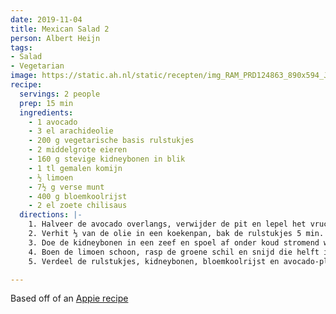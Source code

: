 ```yaml
---
date: 2019-11-04
title: Mexican Salad 2
person: Albert Heijn
tags:
- Salad
- Vegetarian
image: https://static.ah.nl/static/recepten/img_RAM_PRD124863_890x594_JPG.jpg
recipe:
  servings: 2 people
  prep: 15 min
  ingredients:
    - 1 avocado
    - 3 el arachideolie
    - 200 g vegetarische basis rulstukjes
    - 2 middelgrote eieren
    - 160 g stevige kidneybonen in blik
    - 1 tl gemalen komijn
    - ½ limoen
    - 7½ g verse munt
    - 400 g bloemkoolrijst
    - 2 el zoete chilisaus
  directions: |-
    1. Halveer de avocado overlangs, verwijder de pit en lepel het vruchtvlees uit de schil. Snijd het vruchtvlees in plakjes.
    2. Verhit ⅓ van de olie in een koekenpan, bak de rulstukjes 5 min. op middelhoog vuur en neem uit de pan. Verhit nog eens ⅓ van de olie in de pan en bak de eieren.
    3. Doe de kidneybonen in een zeef en spoel af onder koud stromend water. Verhit de rest van de olie in een kleine koekenpan en bak de kidneybonen met de komijn 3 min. op middelhoog vuur.
    4. Boen de limoen schoon, rasp de groene schil en snijd die helft in parten. Snijd de blaadjes van de munt fijn. Schep de bloemkoolrijst om met het limoenrasp, de helft van de munt, peper en eventueel zout.
    5. Verdeel de rulstukjes, kidneybonen, bloemkoolrijst en avocado-plakjes in componenten over diepe borden. Verdeel de gebakken eieren erover, de rest van de munt en besprenkel met de chilisaus. Serveer met de limoenpartjes.

---
```


Based off of an [Appie recipe](https://www.ah.nl/allerhande/recept/R-R1193177/burritobowl-met-kidneybonen-vegagehakt-en-munt-bloemkoolrijst)

